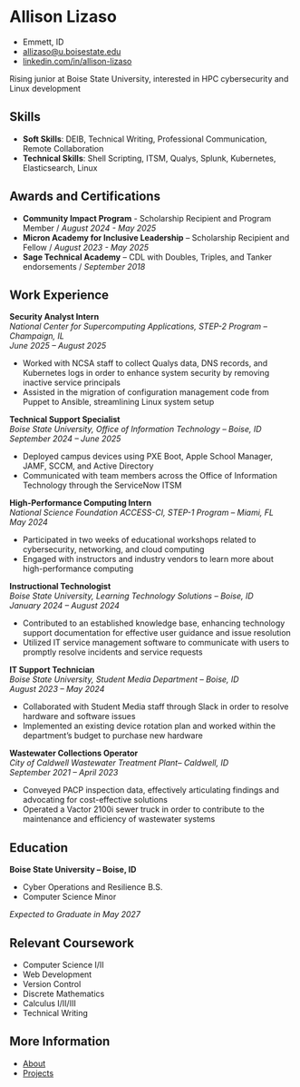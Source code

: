 <link rel="stylesheet" href="./style.css">

# Allison Lizaso

- Emmett, ID
- allizaso@u.boisestate.edu
- [linkedin.com/in/allison-lizaso](https://www.linkedin.com/in/allison-lizaso/)

Rising junior at Boise State University, interested in HPC cybersecurity and Linux development
## Skills
- **Soft Skills**: DEIB, Technical Writing, Professional Communication, Remote Collaboration
- **Technical Skills**: Shell Scripting, ITSM, Qualys, Splunk, Kubernetes, Elasticsearch, Linux

## Awards and Certifications

- **Community Impact Program** - Scholarship Recipient and Program Member / *August 2024 - May 2025*
- **Micron Academy for Inclusive Leadership** – Scholarship Recipient and Fellow / *August 2023 - May 2025*  
- **Sage Technical Academy** – CDL with Doubles, Triples, and Tanker endorsements / *September 2018*

## Work Experience

**Security Analyst Intern**  
*National Center for Supercomputing Applications, STEP-2 Program – Champaign, IL*  
*June 2025 – August 2025*  
- Worked with NCSA staff to collect Qualys data, DNS records, and Kubernetes logs in order to enhance system security by removing inactive service principals 
- Assisted in the migration of configuration management code from Puppet to Ansible, streamlining Linux system setup

**Technical Support Specialist**  
*Boise State University, Office of Information Technology – Boise, ID*  
*September 2024 – June 2025*  
- Deployed campus devices using PXE Boot, Apple School Manager, JAMF, SCCM, and Active Directory
- Communicated with team members across the Office of Information Technology through the ServiceNow ITSM

**High-Performance Computing Intern**  
*National Science Foundation ACCESS-CI, STEP-1 Program – Miami, FL*  
*May 2024*  
- Participated in two weeks of educational workshops related to cybersecurity, networking, and cloud computing
- Engaged with instructors and industry vendors to learn more about high-performance computing

**Instructional Technologist**  
*Boise State University, Learning Technology Solutions – Boise, ID*  
*January 2024 – August 2024*  
- Contributed to an established knowledge base, enhancing technology support documentation for effective user guidance and issue resolution
- Utilized IT service management software to communicate with users to promptly resolve incidents and service requests

**IT Support Technician**  
*Boise State University, Student Media Department – Boise, ID*  
*August 2023 – May 2024*  
- Collaborated with Student Media staff through Slack in order to resolve hardware and software issues
- Implemented an existing device rotation plan and worked within the department’s budget to purchase new hardware

**Wastewater Collections Operator**  
*City of Caldwell Wastewater Treatment Plant– Caldwell, ID*  
*September 2021 – April 2023*  
- Conveyed PACP inspection data, effectively articulating findings and advocating for cost-effective solutions
- Operated a Vactor 2100i sewer truck in order to contribute to the maintenance and efficiency of wastewater systems
  
## Education

**Boise State University – Boise, ID**  
- Cyber Operations and Resilience B.S. 
- Computer Science Minor

*Expected to Graduate in May 2027*

## Relevant Coursework
- Computer Science I/II
- Web Development
- Version Control
- Discrete Mathematics
- Calculus I/II/III
- Technical Writing

## More Information

- [About](./about.md)
- [Projects](./projects.md)
